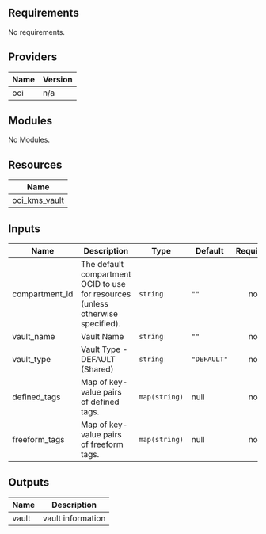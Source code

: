 ## Requirements

No requirements.

## Providers

| Name | Version |
|------|---------|
| oci | n/a |

## Modules

No Modules.

## Resources

| Name |
|------|
| [oci_kms_vault](https://registry.terraform.io/providers/hashicorp/oci/latest/docs/resources/kms_vault) |

## Inputs

| Name | Description | Type | Default | Required |
|------|-------------|------|---------|:--------:|
| compartment\_id | The default compartment OCID to use for resources (unless otherwise specified). | `string` | `""` | no |
| vault\_name | Vault Name | `string` | `""` | no |
| vault\_type | Vault Type - DEFAULT (Shared) | `string` | `"DEFAULT"` | no |
| defined\_tags | Map of key-value pairs of defined tags. | `map(string)` | null | no |
| freeform\_tags | Map of key-value pairs of freeform tags. | `map(string)` | null | no |

## Outputs

| Name | Description |
|------|-------------|
| vault | vault information |
